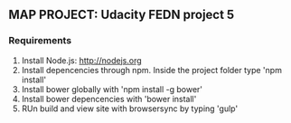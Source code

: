 ## MAP PROJECT: Udacity FEDN project 5

### Requirements

1. Install Node.js: http://nodejs.org
2. Install depencencies through npm. Inside the project folder type 'npm install'
3. Install bower globally with 'npm install -g bower'
4. Install bower depencencies with 'bower install'
5. RUn build and view site with browsersync by typing 'gulp'
